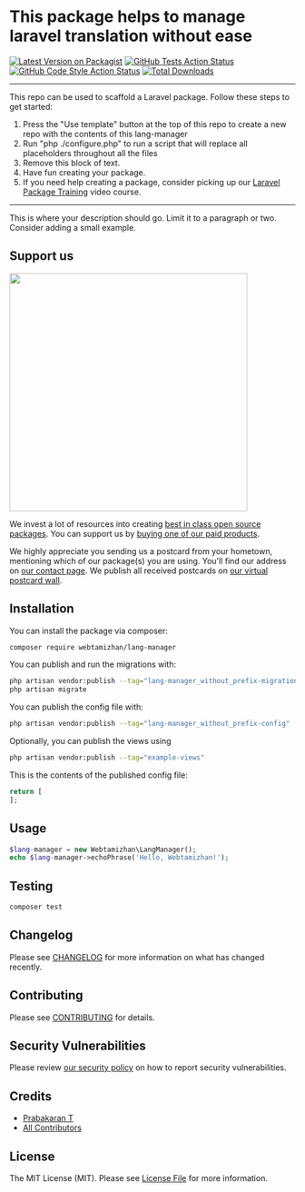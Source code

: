# This package helps to manage laravel translation without ease

[![Latest Version on Packagist](https://img.shields.io/packagist/v/webtamizhan/lang-manager.svg?style=flat-square)](https://packagist.org/packages/webtamizhan/lang-manager)
[![GitHub Tests Action Status](https://img.shields.io/github/workflow/status/webtamizhan/lang-manager/run-tests?label=tests)](https://github.com/webtamizhan/lang-manager/actions?query=workflow%3Arun-tests+branch%3Amain)
[![GitHub Code Style Action Status](https://img.shields.io/github/workflow/status/webtamizhan/lang-manager/Check%20&%20fix%20styling?label=code%20style)](https://github.com/webtamizhan/lang-manager/actions?query=workflow%3A"Check+%26+fix+styling"+branch%3Amain)
[![Total Downloads](https://img.shields.io/packagist/dt/webtamizhan/lang-manager.svg?style=flat-square)](https://packagist.org/packages/webtamizhan/lang-manager)

---
This repo can be used to scaffold a Laravel package. Follow these steps to get started:

1. Press the "Use template" button at the top of this repo to create a new repo with the contents of this lang-manager
2. Run "php ./configure.php" to run a script that will replace all placeholders throughout all the files
3. Remove this block of text.
4. Have fun creating your package.
5. If you need help creating a package, consider picking up our <a href="https://laravelpackage.training">Laravel Package Training</a> video course.
---

This is where your description should go. Limit it to a paragraph or two. Consider adding a small example.

## Support us

[<img src="https://github-ads.s3.eu-central-1.amazonaws.com/lang-manager.jpg?t=1" width="419px" />](https://spatie.be/github-ad-click/lang-manager)

We invest a lot of resources into creating [best in class open source packages](https://spatie.be/open-source). You can support us by [buying one of our paid products](https://spatie.be/open-source/support-us).

We highly appreciate you sending us a postcard from your hometown, mentioning which of our package(s) you are using. You'll find our address on [our contact page](https://spatie.be/about-us). We publish all received postcards on [our virtual postcard wall](https://spatie.be/open-source/postcards).

## Installation

You can install the package via composer:

```bash
composer require webtamizhan/lang-manager
```

You can publish and run the migrations with:

```bash
php artisan vendor:publish --tag="lang-manager_without_prefix-migrations"
php artisan migrate
```

You can publish the config file with:
```bash
php artisan vendor:publish --tag="lang-manager_without_prefix-config"
```

Optionally, you can publish the views using

```bash
php artisan vendor:publish --tag="example-views"
```

This is the contents of the published config file:

```php
return [
];
```

## Usage

```php
$lang-manager = new Webtamizhan\LangManager();
echo $lang-manager->echoPhrase('Hello, Webtamizhan!');
```

## Testing

```bash
composer test
```

## Changelog

Please see [CHANGELOG](CHANGELOG.md) for more information on what has changed recently.

## Contributing

Please see [CONTRIBUTING](.github/CONTRIBUTING.md) for details.

## Security Vulnerabilities

Please review [our security policy](../../security/policy) on how to report security vulnerabilities.

## Credits

- [Prabakaran T](https://github.com/webtamizhan)
- [All Contributors](../../contributors)

## License

The MIT License (MIT). Please see [License File](LICENSE.md) for more information.
